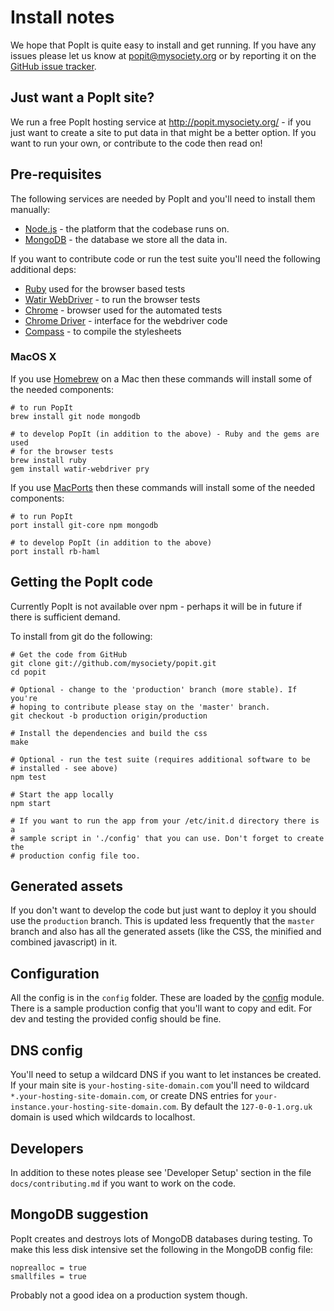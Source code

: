 # Install notes

We hope that PopIt is quite easy to install and get running. If you have any issues please let us know at popit@mysociety.org or by reporting it on the [GitHub issue tracker](https://github.com/mysociety/popit/issues).

## Just want a PopIt site?

We run a free PopIt hosting service at http://popit.mysociety.org/ - if you just want to create a site to put data in that might be a better option. If you want to run your own, or contribute to the code then read on!

## Pre-requisites

The following services are needed by PopIt and you'll need to install them manually:

  * [Node.js](http://nodejs.org/) - the platform that the codebase runs on.
  * [MongoDB](http://www.mongodb.org/) - the database we store all the data in.

If you want to contribute code or run the test suite you'll need the following additional deps:

  * [Ruby](http://www.ruby-lang.org/) used for the browser based tests
  * [Watir WebDriver](http://watirwebdriver.com/) - to run the browser tests
  * [Chrome](https://www.google.com/chrome) - browser used for the automated tests
  * [Chrome Driver](http://code.google.com/p/chromedriver/) - interface for the webdriver code
  * [Compass](http://compass-style.org/) - to compile the stylesheets


### MacOS X

If you use [Homebrew](http://mxcl.github.com/homebrew/) on a Mac then these commands will install some of the needed components:

    # to run PopIt
    brew install git node mongodb

    # to develop PopIt (in addition to the above) - Ruby and the gems are used 
    # for the browser tests
    brew install ruby
    gem install watir-webdriver pry

If you use [MacPorts](http://www.macports.org/) then these commands will install some of the needed components:

    # to run PopIt
    port install git-core npm mongodb

    # to develop PopIt (in addition to the above)
    port install rb-haml


## Getting the PopIt code

Currently PopIt is not available over npm - perhaps it will be in future if there is sufficient demand.

To install from git do the following:

    # Get the code from GitHub
    git clone git://github.com/mysociety/popit.git
    cd popit
    
    # Optional - change to the 'production' branch (more stable). If you're 
    # hoping to contribute please stay on the 'master' branch.
    git checkout -b production origin/production
    
    # Install the dependencies and build the css
    make
    
    # Optional - run the test suite (requires additional software to be 
    # installed - see above)
    npm test
    
    # Start the app locally
    npm start
    
    # If you want to run the app from your /etc/init.d directory there is a 
    # sample script in './config' that you can use. Don't forget to create the
    # production config file too.

## Generated assets

If you don't want to develop the code but just want to deploy it you should use the `production` branch. This is updated less frequently that the `master` branch and also has all the generated assets (like the CSS, the minified and combined javascript) in it.

## Configuration

All the config is in the `config` folder. These are loaded by the [config](http://lorenwest.github.com/node-config/latest/index.html) module. There is a sample production config that you'll want to copy and edit. For dev and testing the provided config should be fine.

## DNS config

You'll need to setup a wildcard DNS if you want to let instances be created. If
your main site is `your-hosting-site-domain.com` you'll need to wildcard
`*.your-hosting-site-domain.com`, or create DNS entries for
`your-instance.your-hosting-site-domain.com`. By default the `127-0-0-1.org.uk` domain is used which wildcards to localhost.

## Developers

In addition to these notes please see 'Developer Setup' section in the file `docs/contributing.md` if you want to work on the code.

## MongoDB suggestion

PopIt creates and destroys lots of MongoDB databases during testing. To make this less disk intensive set the following in the MongoDB config file:

    noprealloc = true
    smallfiles = true

Probably not a good idea on a production system though.


